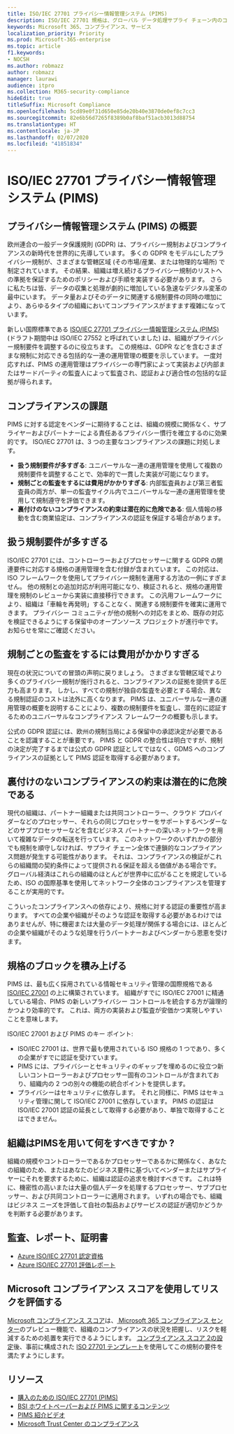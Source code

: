```yaml
---
title: ISO/IEC 27701 プライバシー情報管理システム (PIMS)
description: ISO/IEC 27701 規格は、グローバル データ処理サプライ チェーン内のコントローラーとプロセッサー間のプライバシー アカウンタビリティおよび法規制の順守をサポートします。
keywords: Microsoft 365、コンプライアンス、サービス
localization_priority: Priority
ms.prod: Microsoft-365-enterprise
ms.topic: article
f1.keywords:
- NOCSH
ms.author: robmazz
author: robmazz
manager: laurawi
audience: itpro
ms.collection: M365-security-compliance
hideEdit: true
titleSuffix: Microsoft Compliance
ms.openlocfilehash: 5cd89e0f31d650e85de20b40e3870de0ef8c7cc3
ms.sourcegitcommit: 82e6b56d7265f8389b0af8baf51acb3013d88754
ms.translationtype: HT
ms.contentlocale: ja-JP
ms.lasthandoff: 02/07/2020
ms.locfileid: "41851834"
---
```

# <a name="isoiec-27701-privacy-information-management-system-pims"></a>ISO/IEC 27701 プライバシー情報管理システム (PIMS)

## <a name="privacy-information-management-system-pims-overview"></a>プライバシー情報管理システム (PIMS) の概要

欧州連合の一般データ保護規則 (GDPR) は、プライバシー規制およびコンプライアンスの新時代を世界的に先導しています。 多くの GDPR をモデルにしたプライバシー規制が、さまざまな管轄区域 (その市場/産業、または物理的な場所) で制定されています。 その結果、組織は増え続けるプライバシー規制のリストへの準拠を保証するためのポリシーおよび手順を実装する必要があります。 さらに私たちは皆、データの収集と処理が劇的に増加している急速なデジタル変革の最中にいます。 データ量およびそのデータに関連する規制要件の同時の増加により、あらゆるタイプの組織においてコンプライアンスがますます複雑になっています。

新しい国際標準である [ISO/IEC 27701 プライバシー情報管理システム (PIMS)](https://www.iso.org/standard/71670.html) (ドラフト期間中は ISO/IEC 27552 と呼ばれていました) は、組織がプライバシー規制要件を調整するのに役立ちます。 この規格は、GDPR などを含むさまざまな規制に対応できる包括的な一連の運用管理の概要を示しています。 一度対応すれば、PIMS の運用管理はプライバシーの専門家によって実装および内部またはサードパーティの監査人によって監査され、認証および適合性の包括的な証拠が得られます。

## <a name="compliance-challenges"></a>コンプライアンスの課題

PIMS に対する認定をベンダーに期待することは、組織の規模に関係なく、サプライヤーおよびパートナーによる責任あるプライバシー慣行を確立するのに効果的です。 ISO/IEC 27701 は、3 つの主要なコンプライアンスの課題に対処します。

- **扱う規制要件が多すぎる**: ユニバーサルな一連の運用管理を使用して複数の規制要件を調整することで、効率的で一貫した実装が可能になります。
- **規制ごとの監査をするには費用がかかりすぎる**: 内部監査員および第三者監査員の両方が、単一の監査サイクル内でユニバーサルな一連の運用管理を使用して規制遵守を評価できます。
- **裏付けのないコンプライアンスの約束は潜在的に危険である**: 個人情報の移動を含む商業協定は、コンプライアンスの認証を保証する場合があります。

## <a name="too-many-regulatory-requirements-to-juggle"></a>扱う規制要件が多すぎる

ISO/IEC 27701 には、コントローラーおよびプロセッサーに関する GDPR の関連要件に対応する規格の運用管理を含む付録が含まれています。 この対応は、ISO フレームワークを使用してプライバシー規制を運用する方法の一例にすぎません。 他の規制との追加対応が利用可能になり、検証されると、規格の運用管理を規制のレビューから実装に直接移行できます。 この汎用フレームワークにより、組織は「車輪を再発明」することなく、関連する規制要件を確実に運用できます。 プライバシー コミュニティが他の規制への対応をまとめ、既存の対応を検証できるようにする保留中のオープンソース プロジェクトが進行中です。 お知らせを常にご確認ください。

## <a name="too-costly-to-audit-regulation-by-regulation"></a>規制ごとの監査をするには費用がかかりすぎる

現在の状況についての冒頭の声明に戻りましょう。 さまざまな管轄区域でより多くのプライバシー規制が施行されると、コンプライアンスの証拠を提供する圧力も高まります。 しかし、すべての規制が独自の監査を必要とする場合、異なる規制認証のコストは法外に高くなります。 PIMS は、ユニバーサルな一連の運用管理の概要を説明することにより、複数の規制要件を監査し、潜在的に認証するためのユニバーサルなコンプライアンス フレームワークの概要も示します。

公式の GDPR 認証には、欧州の規制当局による保留中の承認決定が必要であることを認識することが重要です。 PIMS と GDPR の整合性は明白ですが、規制の決定が完了するまでは公式の GDPR 認証としてではなく、GDMS へのコンプライアンスの証拠として PIMS 認証を取得する必要があります。

## <a name="promises-of-compliance-without-proof-is-potentially-risky"></a>裏付けのないコンプライアンスの約束は潜在的に危険である

現代の組織は、パートナー組織または共同コントローラー、クラウド プロバイダーなどのプロセッサー、それらの同じプロセッサーをサポートするベンダーなどのサブプロセッサーなどを含むビジネス パートナーの深いネットワークを用いて複雑なデータの転送を行っています。 このネットワークのいずれかの部分でも規制を順守しなければ、サプライ チェーン全体で連鎖的なコンプライアンス問題が発生する可能性があります。 それは、コンプライアンスの検証がこれらの組織間の契約条件によって提供される保証を超える価値がある場合です。 グローバル経済はこれらの組織のほとんどが世界中に広がることを規定しているため、ISO の国際基準を使用してネットワーク全体のコンプライアンスを管理することが実用的です。

こういったコンプライアンスへの依存により、規格に対する認証の重要性が高まります。 すべての企業や組織がそのような認証を取得する必要があるわけではありませんが、特に機密または大量のデータ処理が関係する場合には、ほとんどの企業や組織がそのような処理を行うパートナーおよびベンダーから恩恵を受けます。

## <a name="building-blocks-of-the-standard"></a>規格のブロックを積み上げる

PIMS は、最も広く採用されている情報セキュリティ管理の国際規格である [ISO/IEC 27001](offering-iso-27001.md) の上に構築されています。 組織がすでに ISO/IEC 27001 に精通している場合、PIMS の新しいプライバシー コントロールを統合する方が論理的かつより効率的です。 これは、両方の実装および監査が安価かつ実現しやすいことを意味します。

ISO/IEC 27001 および PIMS のキー ポイント:

- ISO/IEC 27001 は、世界で最も使用されている ISO 規格の 1 つであり、多くの企業がすでに認証を受けています。
- PIMS には、プライバシーとセキュリティのギャップを埋めるのに役立つ新しいコントローラーおよびプロセッサー固有のコントロールが含まれており、組織内の 2 つの別々の機能の統合ポイントを提供します。
- プライバシーはセキュリティに依存します。 それと同様に、PIMS はセキュリティ管理に関して ISO/IEC 27001 に依存しています。 PIMS の認証は ISO/IEC 27001 認証の延長として取得する必要があり、単独で取得することはできません。

## <a name="what-should-your-organization-do-with-pims"></a>組織はPIMSを用いて何をすべきですか ?

組織の規模やコントローラーであるかプロセッサーであるかに関係なく、あなたの組織のため、またはあなたのビジネス要件に基づいてベンダーまたはサプライヤーにそれを要求するために、組織は認証の追求を検討すべきです。 これは特に、機密性の高いまたは大量の個人データを処理するプロセッサー、サブプロセッサー、および共同コントローラーに適用されます。 いずれの場合でも、組織はビジネス ニーズを評価して自社の製品およびサービスの認証が適切かどうかを判断する必要があります。

## <a name="audits-reports-and-certificates"></a>監査、レポート、証明書

- [Azure ISO/IEC 27701 認定資格](https://servicetrust.microsoft.com/ViewPage/MSComplianceGuideV3?command=Download&downloadType=Document&downloadId=c0431b3f-7716-4332-9c26-44b58174bdaf&tab=7027ead0-3d6b-11e9-b9e1-290b1eb4cdeb&docTab=7027ead0-3d6b-11e9-b9e1-290b1eb4cdeb_ISO_Reports)
- [Azure ISO/IEC 27701 評価レポート](https://servicetrust.microsoft.com/ViewPage/MSComplianceGuideV3?command=Download&downloadType=Document&downloadId=1abbb81e-f4ca-4436-bbdb-b196a672efda&tab=7027ead0-3d6b-11e9-b9e1-290b1eb4cdeb&docTab=7027ead0-3d6b-11e9-b9e1-290b1eb4cdeb_ISO_Reports)

## <a name="use-microsoft-compliance-score-to-assess-your-risk"></a>Microsoft コンプライアンス スコアを使用してリスクを評価する

[Microsoft コンプライアンス スコア](compliance-score.md)は、[ Microsoft 365 コンプライアンス センター](microsoft-365-compliance-center.md)のプレビュー機能で、組織のコンプライアンスの状況を把握し、リスクを軽減するための処置を実行できるようにします。 [コンプライアンス スコア 2の設定](compliance-score-setup.md)後、事前に構成された [ISO 27701 テンプレート](https://go.microsoft.com/fwlink/?linkid=2117915)を使用してこの規制の要件を満たすようにします。

## <a name="resources"></a>リソース

- [購入のための ISO/IEC 27701 (PIMS)](https://www.iso.org/standard/71670.html)
- [BSI ホワイトペーパーおよび PIMS に関するコンテンツ](https://www.bsigroup.com/globalassets/localfiles/en-gb/data-protection/bsi_privacy_matters_white_paper-web.pdf)
- [PIMS 紹介ビデオ](https://www.microsoft.com/videoplayer/embed/RE3uaQJ)
- [Microsoft Trust Center のコンプライアンス](https://www.microsoft.com/trust-center/compliance/compliance-overview)
